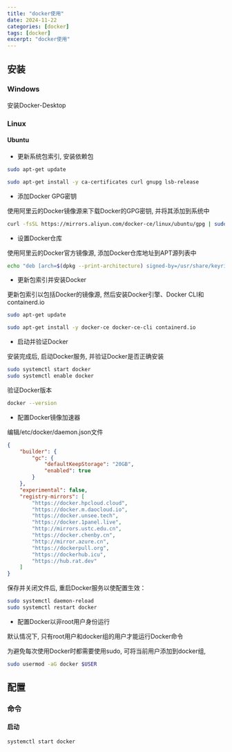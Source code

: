 ```yaml
---
title: "docker使用"
date: 2024-11-22
categories: [docker]
tags: [docker]
excerpt: "docker使用"
---
```


## 安装

### Windows

安装Docker-Desktop

### Linux

#### Ubuntu

- 更新系统包索引, 安装依赖包

```sh
sudo apt-get update

sudo apt-get install -y ca-certificates curl gnupg lsb-release
```

- 添加Docker GPG密钥

使用阿里云的Docker镜像源来下载Docker的GPG密钥, 并将其添加到系统中

```sh
curl -fsSL https://mirrors.aliyun.com/docker-ce/linux/ubuntu/gpg | sudo gpg --dearmor -o /usr/share/keyrings/docker-archive-keyring.gpg
```

- 设置Docker仓库

使用阿里云的Docker官方镜像源, 添加Docker仓库地址到APT源列表中

```sh    
echo "deb [arch=$(dpkg --print-architecture) signed-by=/usr/share/keyrings/docker-archive-keyring.gpg] https://mirrors.aliyun.com/docker-ce/linux/ubuntu $(lsb_release -cs) stable" | sudo tee /etc/apt/sources.list.d/docker.list > /dev/null
```

- 更新包索引并安装Docker

更新包索引以包括Docker的镜像源, 然后安装Docker引擎、Docker CLI和containerd.io

```sh
sudo apt-get update

sudo apt-get install -y docker-ce docker-ce-cli containerd.io
```

- 启动并验证Docker

安装完成后, 启动Docker服务, 并验证Docker是否正确安装

```sh
sudo systemctl start docker
sudo systemctl enable docker
```

验证Docker版本

```sh
docker --version
```

- 配置Docker镜像加速器

编辑/etc/docker/daemon.json文件

```json
{
    "builder": {
        "gc": {
            "defaultKeepStorage": "20GB",
            "enabled": true
        }
    },
    "experimental": false,
    "registry-mirrors": [
        "https://docker.hpcloud.cloud",
        "https://docker.m.daocloud.io",
        "https://docker.unsee.tech",
        "https://docker.1panel.live",
        "http://mirrors.ustc.edu.cn",
        "https://docker.chenby.cn",
        "http://mirror.azure.cn",
        "https://dockerpull.org",
        "https://dockerhub.icu",
        "https://hub.rat.dev"
    ]
}
```

保存并关闭文件后, 重启Docker服务以使配置生效：

```sh
sudo systemctl daemon-reload
sudo systemctl restart docker
```

- 配置Docker以非root用户身份运行

默认情况下, 只有root用户和docker组的用户才能运行Docker命令

为避免每次使用Docker时都需要使用sudo, 可将当前用户添加到docker组,

```sh
sudo usermod -aG docker $USER
```

## 配置

### 命令

#### 启动

```sh
systemctl start docker
```